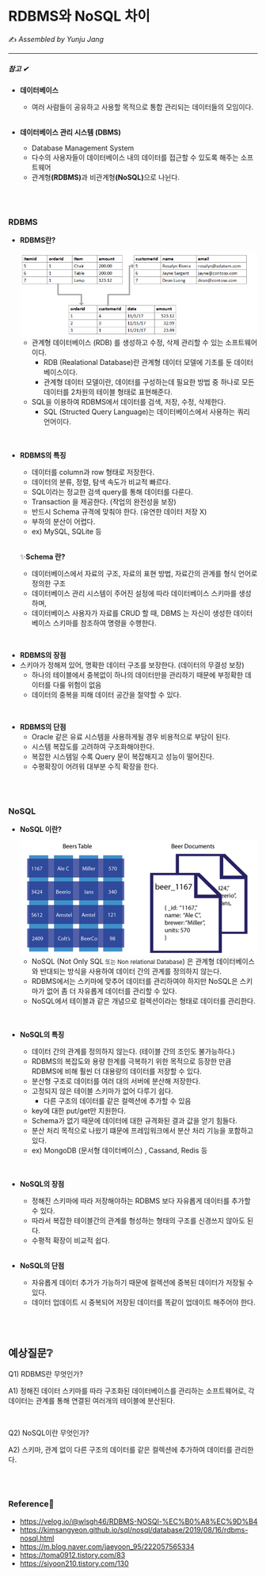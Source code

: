 

# RDBMS와 NoSQL 차이

:writing_hand: *Assembled by Yunju Jang*

<hr>


##### 참고 ✔

- <b>데이터베이스</b>

  - 여러 사람들이 공유하고 사용할 목적으로 통합 관리되는 데이터들의 모임이다.

  <br/>

- <b>데이터베이스 관리 시스템 (DBMS)</b>

  - Database Management System
  - 다수의 사용자들이 데이터베이스 내의 데이터를 접근할 수 있도록 해주는 소프트웨어
  - 관계형<b>(RDBMS)</b>과 비관계형<b>(NoSQL)</b>으로 나뉜다.

<br/>

<br/>

### RDBMS

- <b>RDBMS란?</b>

  <img src='../resources/schema.png' width='500px' align='center'>

  - 관계형 데이터베이스 (RDB) 를 생성하고 수정, 삭제 관리할 수 있는 소프트웨어이다.
    - RDB (Realational Database)란 관계형 데이터 모델에 기초를 둔 데이터베이스이다.
    - 관계형 데이터 모델이란, 데이터를 구성하는데 필요한 방법 중 하나로 모든 데이터를 2차원의 테이블 형태로 표현해준다.
  - SQL을 이용하여 RDBMS에서 데이터를 검색, 저장, 수정, 삭제한다.
    - SQL (Structed Query Language)는 데이터베이스에서 사용하는 쿼리 언어이다.

  <br/>

  <br/>

- <b>RDBMS의 특징</b>

  - 데이터를 column과 row 형태로 저장한다.
  - 데이터의 분류, 정렬, 탐색 속도가 비교적 빠르다.
  - SQL이라는 정교한 검색 query를 통해 데이터를 다룬다.
  - Transaction 을 제공한다. (작업의 완전성을 보장)
  - 반드시 Schema 규격에 맞춰야 한다. (유연한 데이터 저장 X)
  - 부하의 분산이 어렵다.
  - ex) MySQL, SQLite 등

  <br/>

  ✨<b>Schema 란? </b>

  - 데이터베이스에서 자료의 구조, 자료의 표현 방법, 자료간의 관계를 형식 언어로 정의한 구조
  - 데이터베이스 관리 시스템이 주어진 설정에 따라 데이터베이스 스키마를 생성하며,
  - 데이터베이스 사용자가 자료를 CRUD 할 때, DBMS 는 자신이 생성한 데이터베이스 스키마를 참조하여 명령을 수행한다.

<br/>

- <b>RDBMS의 장점</b>
- 스키마가 정해져 있어, 명확한 데이터 구조를 보장한다. (데이터의 무결성 보장)
  - 하나의 테이블에서 중복없이 하나의 데이터만을 관리하기 때문에 부정확한 데이터를 다룰 위험이 없음
  - 데이터의 중복을 피해 데이터 공간을 절약할 수 있다.

<br/>

- <b>RDBMS의 단점</b>
  - Oracle 같은 유료 시스템을 사용하게될 경우 비용적으로 부담이 된다.
  - 시스템 복잡도를 고려하여 구조화해야한다.
  - 복잡한 시스템일 수록 Query 문이 복잡해지고 성능이 떨어진다.
  - 수평확장이 어려워 대부분 수직 확장을 한다.

<br/>

<br/>

### NoSQL

- <b>NoSQL 이란?</b>

  <img src='../resources/nosql.png' width='500px' align='center'>

  - NoSQL (Not Only SQL<small> 또는 Non relational Database</small>) 은 관계형 데이터베이스와 반대되는 방식을 사용하여 데이터 간의 관계를 정의하지 않는다.
  - RDBMS에서는 스키마에 맞추어 데이터를 관리하여야 하지만 NoSQL은 스키마가 없어 좀 더 자유롭게 데이터를 관리할 수 있다.
  - NoSQL에서 테이블과 같은 개념으로 컬렉션이라는 형태로 데이터를 관리한다.

  <br/>

  <br/>

- <b>NoSQL의 특징</b>

  - 데이터 간의 관계를 정의하지 않는다. (테이블 간의 조인도 불가능하다.)
  - RDBMS의 복잡도와 용량 한계를 극복하기 위한 목적으로 등장한 만큼 RDBMS에 비해 훨씬 더 대용량의 데이터를 저장할 수 있다.
  - 분산형 구조로 데이터를 여러 대의 서버에 분산해 저장한다.
  - 고정되지 않은 테이블 스키마가 없어 다루기 쉽다.
    - 다른 구조의 데이터를 같은 컬렉션에 추가할 수 있음
  - key에 대한 put/get만 지원한다.
  - Schema가 없기 때문에 데이터에 대한 규격화된 결과 값을 얻기 힘들다.
  - 분산 처리 목적으로 나왔기 떄문에 프레임워크에서 분산 처리 기능을 포함하고 있다.
  - ex) MongoDB (문서형 데이터베이스) , Cassand, Redis 등

  <br/>

  <br/>

- <b>NoSQL의 장점</b>

  - 정해진 스키마에 따라 저장해야하는 RDBMS 보다 자유롭게 데이터를 추가할 수 있다.
  - 따라서 복잡한 테이블간의 관계를 형성하는 형태의 구조를 신경쓰지 않아도 된다.
  - 수평적 확장이 비교적 쉽다.

  <br/>

- <b>NoSQL의 단점</b>

  - 자유롭게 데이터 추가가 가능하기 때문에 컬렉션에 중복된 데이터가 저장될 수 있다.
  - 데이터 업데이트 시 중복되어 저장된 데이터를 똑같이 업데이트 해주어야 한다.

<br/>

<br/>

## 예상질문❔

Q1) RDBMS란 무엇인가?

A1) 정해진 데이터 스키마를 따라 구조화된 데이터베이스를 관리하는 소프트웨어로, 각 데이터는 관계를 통해 연결된 여러개의 테이블에 분산된다.

<br/>

Q2) NoSQL이란 무엇인가?

A2) 스키마, 관계 없이 다른 구조의 데이터를 같은 컬렉션에 추가하여 데이터를 관리한다.

<br/>

<br/>

### Reference📖

- https://velog.io/@wlsgh46/RDBMS-NOSQl-%EC%B0%A8%EC%9D%B4
- https://kimsangyeon.github.io/sql/nosql/database/2019/08/16/rdbms-nosql.html
- https://m.blog.naver.com/jaeyoon_95/222057565334
- https://toma0912.tistory.com/83
- https://siyoon210.tistory.com/130
